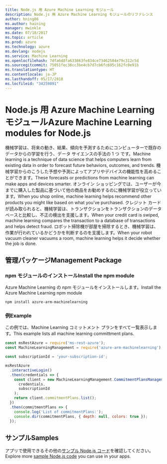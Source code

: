 ```yaml
---
title: Node.js 用 Azure Machine Learning モジュール
description: Node.js 用 Azure Machine Learning モジュールのリファレンス
author: hning86
ms.author: haining
manager: mwinkle
ms.date: 07/18/2017
ms.topic: article
ms.prod: azure
ms.technology: azure
ms.devlang: nodejs
ms.service: Machine Learning
ms.openlocfilehash: 7dfa6d8fa633863fe834ce73462584e79c312c5d
ms.sourcegitcommit: 75051fec38cc3be4cb7d7cb6fc695c162fc0e91b
ms.translationtype: HT
ms.contentlocale: ja-JP
ms.lasthandoff: 05/17/2018
ms.locfileid: "34259891"
---
```

# <a name="azure-machine-learning-modules-for-nodejs"></a><span data-ttu-id="7f20f-103">Node.js 用 Azure Machine Learning モジュール</span><span class="sxs-lookup"><span data-stu-id="7f20f-103">Azure Machine Learning modules for Node.js</span></span>

<span data-ttu-id="7f20f-104">機械学習は、将来の動き、結果、傾向を予測するためにコンピューターで既存のデータからの学習を行う、データ サイエンスの手法の 1 つ です。</span><span class="sxs-lookup"><span data-stu-id="7f20f-104">Machine learning is a technique of data science that helps computers learn from existing data in order to forecast future behaviors, outcomes, and trends.</span></span> <span data-ttu-id="7f20f-105">機械学習からのこうした予想や予測によってアプリやデバイスの機能性を高めることができます。</span><span class="sxs-lookup"><span data-stu-id="7f20f-105">These forecasts or predictions from machine learning can make apps and devices smarter.</span></span> <span data-ttu-id="7f20f-106">オンライン ショッピングでは、ユーザーが今までに購入した製品に基づいて他の商品をお勧めするのに機械学習が役立っています。</span><span class="sxs-lookup"><span data-stu-id="7f20f-106">When you shop online, machine learning helps recommend other products you might like based on what you've purchased.</span></span> <span data-ttu-id="7f20f-107">クレジット カードが読み取られると、機械学習は、トランザクションをトランザクションのデータベースと比較し、不正の検出を支援します。</span><span class="sxs-lookup"><span data-stu-id="7f20f-107">When your credit card is swiped, machine learning compares the transaction to a database of transactions and helps detect fraud.</span></span> <span data-ttu-id="7f20f-108">ロボット掃除機が部屋を掃除するとき、機械学習は、作業が行われているかどうかを判断するのを支援します。</span><span class="sxs-lookup"><span data-stu-id="7f20f-108">When your robot vacuum cleaner vacuums a room, machine learning helps it decide whether the job is done.</span></span>

## <a name="management-package"></a><span data-ttu-id="7f20f-109">管理パッケージ</span><span class="sxs-lookup"><span data-stu-id="7f20f-109">Management Package</span></span>


### <a name="install-the-npm-module"></a><span data-ttu-id="7f20f-110">npm モジュールのインストール</span><span class="sxs-lookup"><span data-stu-id="7f20f-110">Install the npm module</span></span>

<span data-ttu-id="7f20f-111">Azure Machine Learning の npm モジュールをインストールします。</span><span class="sxs-lookup"><span data-stu-id="7f20f-111">Install the Azure Machine Learning npm module</span></span>

```bash
npm install azure-arm-machinelearning
```

### <a name="example"></a><span data-ttu-id="7f20f-112">例</span><span class="sxs-lookup"><span data-stu-id="7f20f-112">Example</span></span>

<span data-ttu-id="7f20f-113">この例では、Machine Learning コミットメント プランをすべて一覧表示します。</span><span class="sxs-lookup"><span data-stu-id="7f20f-113">This example lists all machine learning committment plans.</span></span>

```javascript
const msRestAzure = require('ms-rest-azure');
const MachineLearningManagement = require('azure-arm-machinelearning');

const subscriptionId = 'your-subscription-id';

msRestAzure
  .interactiveLogin()
  .then(credentials => {
    const client = new MachineLearningManagement.CommitmentPlansManagementClient(
      credentials,
      subscriptionId
    );
    return client.commitmentPlans.list();
  })
  .then(commitmentPlans => {
    console.log('List of commitmentPlans:');
    console.dir(commitmentPlans, { depth: null, colors: true });
  });
```

## <a name="samples"></a><span data-ttu-id="7f20f-114">サンプル</span><span class="sxs-lookup"><span data-stu-id="7f20f-114">Samples</span></span>

<span data-ttu-id="7f20f-115">アプリで使用できるその他の[サンプル Node.js コード](https://azure.microsoft.com/resources/samples/?platform=nodejs)を確認してください。</span><span class="sxs-lookup"><span data-stu-id="7f20f-115">Explore more [sample Node.js code](https://azure.microsoft.com/resources/samples/?platform=nodejs) you can use in your apps.</span></span>
